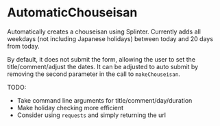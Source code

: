 # AutomaticChouseisan

Automatically creates a chouseisan using Splinter.  Currently adds all weekdays (not including Japanese holidays) between today and 20 days from today.

By default, it does not submit the form, allowing the user to set the title/comment/adjust the dates.  It can be adjusted to auto submit by removing the second parameter in the call to `makeChouseisan`.

TODO:
* Take command line arguments for title/comment/day/duration
* Make holiday checking more efficient
* Consider using `requests` and simply returning the url
